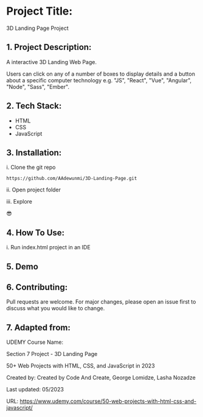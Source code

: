# Project Title:

3D Landing Page Project

## 1. Project Description:

A interactive 3D Landing Web Page. 

Users can click on any of a number of boxes to display details and a button about a 
specific computer technology e.g. "JS", "React", "Vue", "Angular", "Node", "Sass", "Ember".

## 2. Tech Stack: 

- HTML
- CSS
- JavaScript

## 3. Installation:

i. Clone the git repo

```
https://github.com/AAdewunmi/3D-Landing-Page.git
```

ii. Open project folder

iii. Explore

😎

## 4. How To Use:

i. Run index.html project in an IDE 

## 5. Demo

[
](https://github.com/AAdewunmi/3D-Menu-Project/assets/15172744/32d0c4a6-ad76-4434-b356-8005ac28c5a3)


## 6. Contributing:

Pull requests are welcome. For major changes, please open an issue first to discuss what you would like to change.

## 7. Adapted from: 

UDEMY Course Name: 

Section 7 Project - 3D Landing Page 

50+ Web Projects with HTML, CSS, and JavaScript in 2023

Created by: Created by Code And Create, George Lomidze,  Lasha Nozadze

Last updated: 05/2023

URL: https://www.udemy.com/course/50-web-projects-with-html-css-and-javascript/

